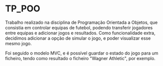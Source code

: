 # TP_POO

Trabalho realizado na disciplina de Programação Orientada a Objetos, que consistia em controlar equipas de futebol, podendo transferir jogadores entre equipas e adicionar jogos e resultados.
Como funcionalidade extra, decidimos adicionar a opção de simular o jogo, e poder visualizar esse mesmo jogo.

Foi seguido o modelo MVC, e é possível guardar o estado do jogo para um ficheiro, tendo como resultado o ficheiro "Wagner Athletic", por exemplo.
 
